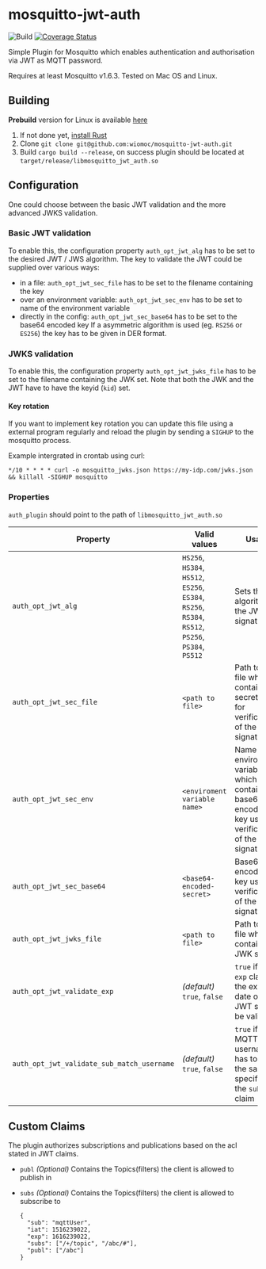 # mosquitto-jwt-auth

![Build](https://github.com/wiomoc/mosquitto-jwt-auth/actions/workflows/build.yml/badge.svg)
[![Coverage Status](https://coveralls.io/repos/github/wiomoc/mosquitto-jwt-auth/badge.svg)](https://coveralls.io/github/wiomoc/mosquitto-jwt-auth)

Simple Plugin for Mosquitto which enables authentication and authorisation via JWT as MQTT password.

Requires at least Mosquitto v1.6.3. Tested on Mac OS and Linux.

## Building
**Prebuild** version for Linux is available [here](https://github.com/wiomoc/mosquitto-jwt-auth/releases/latest)

1. If not done yet, [install Rust](https://www.rust-lang.org/tools/install)
2. Clone `git clone git@github.com:wiomoc/mosquitto-jwt-auth.git`
3. Build `cargo build --release`, on success plugin should be located at `target/release/libmosquitto_jwt_auth.so`

## Configuration
One could choose between the basic JWT validation and the more advanced JWKS validation.
### Basic JWT validation
To enable this, the configuration property `auth_opt_jwt_alg` has to be set to the desired JWT / JWS algorithm.
The key to validate the JWT could be supplied over various ways:
* in a file: `auth_opt_jwt_sec_file` has to be set to the filename containing the key
* over an environment variable: `auth_opt_jwt_sec_env` has to be set to name of the environment variable
* directly in the config: `auth_opt_jwt_sec_base64` has to be set to the base64 encoded key
If a asymmetric algorithm is used (eg. `RS256` or `ES256`) the key has to be given in DER format. 

### JWKS validation
To enable this, the configuration property `auth_opt_jwt_jwks_file` has to be set to the filename
containing the JWK set. Note that both the JWK and the JWT have to have the keyid (`kid`) set.

#### Key rotation
If you want to implement key rotation you can update this file using a external program regularly
and reload the plugin by sending a `SIGHUP` to the mosquitto process.

Example intergrated in crontab using curl:
````shell
*/10 * * * * curl -o mosquitto_jwks.json https://my-idp.com/jwks.json && killall -SIGHUP mosquitto
````

### Properties
`auth_plugin` should point to the path of `libmosquitto_jwt_auth.so`

| Property           | Valid values | Usage |
|--------------------|------|-------|
| `auth_opt_jwt_alg` | `HS256`, `HS384`, `HS512`, `ES256`, `ES384`, `RS256`, `RS384`, `RS512`, `PS256`, `PS384`, `PS512`| Sets the algorithm of the JWT signature |
| `auth_opt_jwt_sec_file` | `<path to file>` | Path to the file which contains the secret used for verification of the signature.|
| `auth_opt_jwt_sec_env` | `<enviroment variable name>` | Name of the environment variable which contains the base64 encoded key used for verification of the signature. |
| `auth_opt_jwt_sec_base64` | `<base64-encoded-secret>` | Base64 encoded key used for verification of the signature. |
| `auth_opt_jwt_jwks_file` | `<path to file>` | Path to the file which contains a JWK set. |
| `auth_opt_jwt_validate_exp` | _(default)_ `true`, `false` | `true` if the `exp` claim / the expiry date of the JWT should be validated |
| `auth_opt_jwt_validate_sub_match_username` | _(default)_ `true`, `false` | `true` if the MQTT username has to be the same as specified in the `sub` claim |

## Custom Claims
The plugin authorizes subscriptions and publications based on the acl stated in JWT claims.

* `publ` _(Optional)_ Contains the Topics(filters) the client is allowed to publish in
* `subs` _(Optional)_ Contains the Topics(filters) the client is allowed to subscribe to


      {
        "sub": "mqttUser",
        "iat": 1516239022,
        "exp": 1616239022,
        "subs": ["/+/topic", "/abc/#"],
        "publ": ["/abc"]
      }
